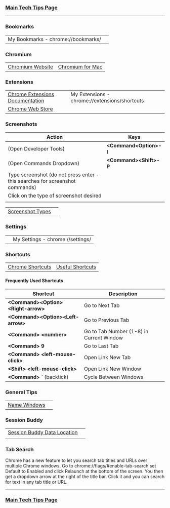 ### [Main Tech Tips Page](https://github.com/sethfuller/tips/blob/main/tech_tips/README.md)

----------

### Bookmarks

|                                    |   |
|------------------------------------|---|
| My Bookmarks - chrome://bookmarks/ |   |

### Chromium

|                                               |                                                                                                                     |
|-----------------------------------------------|---------------------------------------------------------------------------------------------------------------------|
| [Chromium Website](https://www.chromium.org/) | [Chromium for Mac](https://chromium.googlesource.com/chromium/src/+/refs/heads/main/docs/mac_build_instructions.md) |

### Extensions
|                                                                                  |                                               |
|----------------------------------------------------------------------------------|-----------------------------------------------|
| [Chrome Extensions Documentation](https://developer.chrome.com/docs/extensions/) | My Extensions - chrome://extensions/shortcuts |
| [Chrome Web Store](https://chrome.google.com/webstore/category/extensions)       |                                               |

### Screenshots

| Action                                                                           | Keys                     |
|----------------------------------------------------------------------------------|--------------------------|
| (Open Developer Tools)                                                           | **\<Command\<Option>-I** |
| (Open Commands Dropdown)                                                         | **\<Command>\<Shift>-P** |
| Type screenshot (do not press enter - this searches for screenshot commands)<br> |                          |
| Click on the type of screenshot desired                                          |                          |
|                                                                                  |                          |

|                                                                                        |   |
|----------------------------------------------------------------------------------------|---|
| [Screenshot Types](https://www.businessinsider.com/how-to-screenshot-on-google-chrome) |   |

### Settings

|   |                                  |
|---|----------------------------------|
|   | My Settings - chrome://settings/ |

### Shortcuts


|                                                                                                                                                                                                                                         |                                                                              |
|-----------------------------------------------------------------------------------------------------------------------------------------------------------------------------------------------------------------------------------------|------------------------------------------------------------------------------|
| [Chrome Shortcuts](https://support.google.com/chrome/answer/157179?co=GENIE.Platform%3DDesktop&hl=en#zippy=%2Ctab-and-window-shortcuts%2Cgoogle-chrome-feature-shortcuts%2Caddress-bar-shortcuts%2Cwebpage-shortcuts%2Cmouse-shortcuts) | [Useful Shortcuts](https://blog.hubspot.com/sales/chrome-keyboard-shortcuts) |

#### Frequently Used Shortcuts

| Shortcut                              | Description                              |
|---------------------------------------|------------------------------------------|
| **\<Command>\<Option>\<Right-arrow>** | Go to Next Tab                           |
| **\<Command>\<Option>\<Left-arrow>**  | Go to Previous Tab                       |
| **\<Command> \<number>**              | Go to Tab Number (1-8) in Current Window |
| **\<Command> 9**                      | Go to Last Tab                           |
| **\<Command> \<left-mouse-click>**    | Open Link New Tab                        |
| **\<Shift> \<left-mouse-click>**      | Open Link New Window                     |
| **\<Command> `** (backtick)           | Cycle Between Windows                    |

### General Tips

|                                                                                                         |   |
|---------------------------------------------------------------------------------------------------------|---|
| [Name Windows](https://www.howtogeek.com/723486/how-to-name-chrome-windows-for-alttab-and-the-taskbar/) |   |

### Session Buddy

|                                                                        |   |
|------------------------------------------------------------------------|---|
| [Session Buddy Data Location](https://sessionbuddy.com/data-location/) |   |
                                                                               |
### Tab Search

Chrome has a new feature to let you search tab titles and URLs over
multiple Chrome windows. Go to chrome://flags/#enable-tab-search set
Default to Enabled and click Relaunch at the bottom of the screen. You
then get a dropdown arrow at the right of the title bar. Click it and
you can search for text in any tab title or URL.

----------

### [Main Tech Tips Page](https://github.com/sethfuller/tips/blob/main/tech_tips/README.md)

